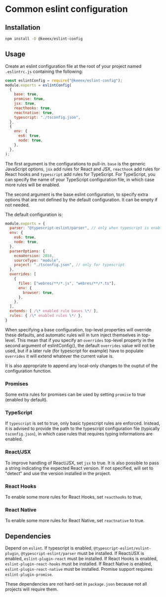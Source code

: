 Common eslint configuration
===========================

Installation
------------

```bash
npm install -D @keeex/eslint-config
```

Usage
-----
Create an eslint configuration file at the root of your project named
`.eslintrc.js` containing the following:

```JavaScript
const eslintConfig = require("@keeex/eslint-config");
module.exports = eslintConfig(
  {
    base: true,
    promise: true,
    jsx: true,
    reacthooks: true,
    reactnative: true,
    typescript: "./tsconfig.json",
  },
  {
    env: {
      es6: true,
      node: true,
    },
  },
);
```

The first argument is the configurations to pull-in. `base` is the generic
JavaScript options, `jsx` add rules for React and JSX, `reacthook` add rules for
React hooks and `typescript` add rules for TypeScript.
For TypeScript, you can specify the name of your TypeScript configuration file,
in which case more rules will be enabled.

The second argument is the base eslint configuration, to specify extra options
that are not defined by the default configuration. It can be empty if not
needed.

The default configuration is:

```JavaScript
module.exports = {
  parser: "@typescript-eslint/parser", // only when typescript is enabled
  env: {
    es6: true,
    node: true,
  },
  parserOptions: {
    ecmaVersion: 2018,
    sourceType: "module",
    project: "./tsconfig.json", // only for typescript
  },
  overrides: [
    {
      files: ["webres/**/*.js", "webres/**/*.ts"],
      env: {
        browser: true,
      },
    },
  ],
  extends: [ /\* enabled rule bases \*/ ],
  rules: { /\* enabled rules \*/ },
}
```

When specifying a base configuration, top-level properties will override these
defaults, and automatic rules will in turn inject themselves in top-level.
This mean that if you specify an `overrides` top-level property in the second
argument of eslintConfig(), the default `overrides` value will not be used, but
if a later rule (for typescript for example) have to populate `overrides` it
will extend whatever the current value is.

It is also appropriate to append any local-only changes to the ouptut of the
configuration function.

### Promises
Some extra rules for promises can be used by setting `promise` to true (enabled
by default).

### TypeScript
If `typescript` is set to true, only basic typescript rules are enforced.
Instead, it is advised to provide the path to the typescript configuration file
(typically `tsconfig.json`), in which case rules that requires typing
informations are enabled.

### React/JSX
To improve handling of React/JSX, set `jsx` to true.
It is also possible to pass a string indicating the expected React version.
If not specified, will set to "detect" and use the version installed in the
project.

### React Hooks
To enable some more rules for React Hooks, set `reacthooks` to true,

### React Native
To enable some more rules for React Native, set `reactnative` to true.

Dependencies
------------

Depend on `eslint`.
If typescript is enabled, `@typescript-eslint/eslint-plugin`,
`@typescript-eslint/parser` must be installed.
If React/JSX is enabled, `eslint-plugin-react` must be installed.
If React Hooks is enabled, `eslint-plugin-react-hooks` must be installed.
If React Native is enabled, `eslint-plugin-react-native` must be installed.
Promise support requires `eslint-plugin-promise`.

These dependencies are not hard-set in `package.json` because not all projects
will require them.

